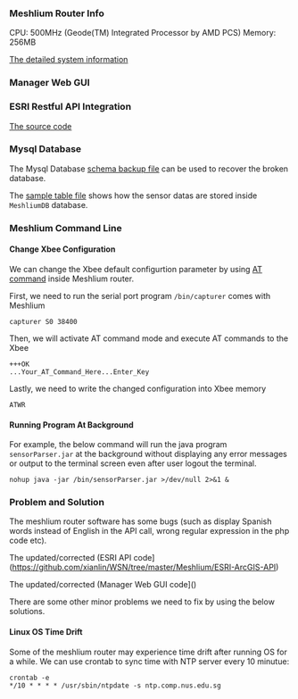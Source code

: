 ### Meshlium Router Info

CPU: 500MHz (Geode(TM) Integrated Processor by AMD PCS)
Memory: 256MB

[The detailed system information](https://github.com/xianlin/WSN/blob/master/Meshlium/meshlium_system_info)

### Manager Web GUI

### ESRI Restful API Integration

[The source code ](https://github.com/xianlin/WSN/tree/master/Meshlium/ESRI-ArcGIS-API)


### Mysql Database
The Mysql Database [schema backup file](https://github.com/xianlin/WSN/blob/master/Meshlium/MeshliumDB_3.1.3.sql) can be used to recover the broken database.

The [sample table file](https://github.com/xianlin/WSN/blob/master/Meshlium/MeshliumDB_table_sample) shows how the sensor datas are stored inside `MeshliumDB` database.


### Meshlium Command Line

#### Change Xbee Configuration

We can change the Xbee default configurtion parameter by using [AT command](http://www.digi.com/support/kbase/kbaseresultdetl?id=2205) inside Meshlium router.

First, we need to run the serial port program `/bin/capturer` comes with Meshlium
     
    capturer S0 38400

Then, we will activate AT command mode and execute AT commands to the Xbee
  
    +++OK
    ...Your_AT_Command_Here...Enter_Key

Lastly, we need to write the changed configuration into Xbee memory

    ATWR

#### Running Program At Background

For example, the below command will run the java program `sensorParser.jar` at the background without displaying any error messages or output to the terminal screen even after user logout the terminal.

    nohup java -jar /bin/sensorParser.jar >/dev/null 2>&1 &

### Problem and Solution

The meshlium router software has some bugs (such as display Spanish words instead of English in the API call, wrong regular expression in the php code etc). 

The updated/corrected (ESRI API code](https://github.com/xianlin/WSN/tree/master/Meshlium/ESRI-ArcGIS-API)

The updated/corrected (Manager Web GUI code]()


There are some other minor problems we need to fix by using the below solutions.


#### Linux OS Time Drift

Some of the meshlium router may experience time drift after running OS for a while. We can use crontab to sync time with NTP server every 10 minutue:

    crontab -e
    */10 * * * * /usr/sbin/ntpdate -s ntp.comp.nus.edu.sg


